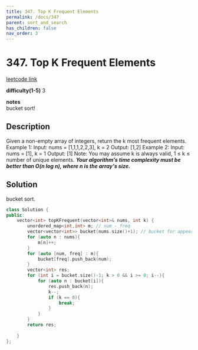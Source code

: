 ```yaml
---
title: 347. Top K Frequent Elements
permalink: /docs/347
parent: sort_and_search
has_children: false
nav_order: 3
---
```

# 347. Top K Frequent Elements
[leetcode link](https://leetcode.com/problems/top-k-frequent-elements/)

**difficulty(1-5)** 
3

**notes**   
bucket sort!

## Description
Given a non-empty array of integers, return the k most frequent elements.
Example 1:
Input: nums = [1,1,1,2,2,3], k = 2
Output: [1,2]
Example 2:
Input: nums = [1], k = 1
Output: [1]
Note:
You may assume k is always valid, 1 ≤ k ≤ number of unique elements.
***Your algorithm's time complexity must be better than O(n log n), where n is the array's size.***

## Solution
bucket sort.

```c++
class Solution {
public:
    vector<int> topKFrequent(vector<int>& nums, int k) {
        unordered_map<int,int> m; // num - freq
        vector<vector<int>> bucket(nums.size()+1); // bucket for appear frequences
        for (auto n : nums){
            m[n]++;
        }
        for (auto [num, freq] : m){
            bucket[freq].push_back(num);
        }
        vector<int> res;
        for (int i = bucket.size()-1; k > 0 && i >= 0; i--){
            for (auto n : bucket[i]){
                res.push_back(n);
                k--;
                if (k == 0){
                    break;
                }
            }
        }
        return res;
        
    }
};
```

<!-- 
Default label
{: .label }

Blue label
{: .label .label-blue }

Stable
{: .label .label-green }

New release
{: .label .label-purple }

Coming soon
{: .label .label-yellow }

Deprecated
{: .label .label-red } -->
